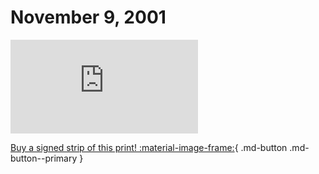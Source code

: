 # November 9, 2001

![](https://www.achewood.com/comic.php?date=11092001)

[Buy a signed strip of this print! :material-image-frame:](https://achewood-holiday-pop-up.myshopify.com/products/strip#11092001){ .md-button .md-button--primary }

